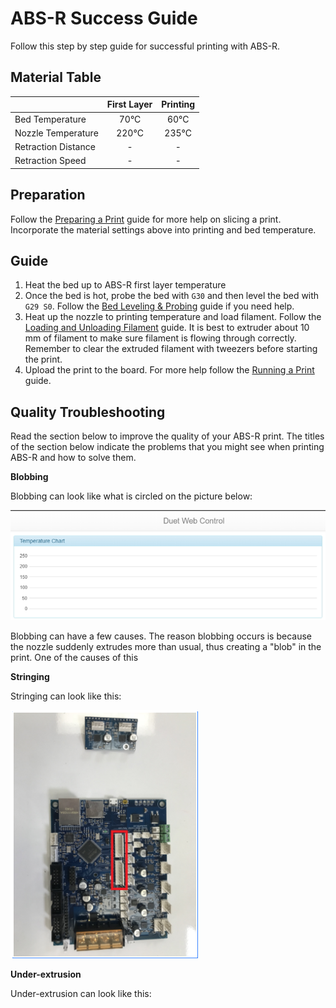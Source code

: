 # ABS-R Success Guide

Follow this step by step guide for successful printing with ABS-R.

## Material Table

|  | First Layer | Printing |
| --- | :---: | :---: |
| Bed Temperature | 70°C | 60°C |
| Nozzle Temperature | 220°C | 235°C |
| Retraction Distance | - | - |
| Retraction Speed | - | - |

## Preparation

Follow the [Preparing a Print](https://m3d.gitbook.io/promega-docs/getting-started/preparing-a-print) guide for more help on slicing a print. Incorporate the material settings above into printing and bed temperature.

## Guide

1. Heat the bed up to ABS-R first layer temperature
2. Once the bed is hot, probe the bed with `G30` and then level the bed with `G29 S0`. Follow the [Bed Leveling & Probing](https://m3d.gitbook.io/promega-docs/repair-guides/repairing-broken-belt-clamps#leveling-the-bed) guide if you need help.
3. Heat up the nozzle to printing temperature and load filament. Follow the [Loading and Unloading Filament](https://m3d.gitbook.io/promega-docs/getting-started/loading-and-unloading-filament#loading-filament) guide. It is best to extruder about 10  mm of filament to make sure filament is flowing through correctly. Remember to clear the extruded filament with tweezers before starting the print.
4. Upload the print to the board. For more help follow the [Running a Print](https://m3d.gitbook.io/promega-docs/getting-started/running-a-print) guide.

## Quality Troubleshooting

Read the section below to improve the quality of your ABS-R print. The titles of the section below indicate the problems that you might see when printing ABS-R and how to solve them.

**Blobbing**

Blobbing can look like what is circled on the picture below:

![](../.gitbook/assets/image%20%285%29.png)

Blobbing can have a few causes. The reason blobbing occurs is because the nozzle suddenly extrudes more than usual, thus creating a "blob" in the print. One of the causes of this  

**Stringing**

Stringing can look like this:

![](../.gitbook/assets/image%20%2826%29.png)

**Under-extrusion**

Under-extrusion can look like this: 

